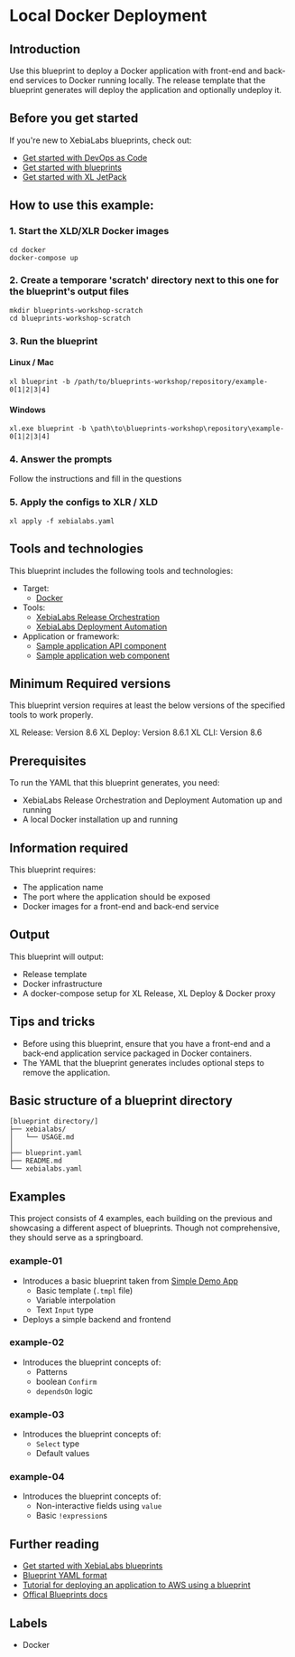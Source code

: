 # Local Docker Deployment

## Introduction

Use this blueprint to deploy a Docker application with front-end and back-end services to Docker running locally. The release template that the blueprint generates will deploy the application and optionally undeploy it.

## Before you get started

If you're new to XebiaLabs blueprints, check out:

* [Get started with DevOps as Code](https://docs.xebialabs.com/xl-platform/concept/get-started-with-devops-as-code.html)
* [Get started with blueprints](https://docs.xebialabs.com/xl-platform/concept/get-started-with-blueprints.html)
* [Get started with XL JetPack](https://docs.xebialabs.com/xl-platform/concept/get-started-with-xl-jetpack.html)

## How to use this example:

### 1. Start the XLD/XLR Docker images
```
cd docker
docker-compose up
```

### 2. Create a temporare 'scratch' directory next to this one for the blueprint's output files
```
mkdir blueprints-workshop-scratch
cd blueprints-workshop-scratch
```

### 3. Run the blueprint

#### Linux / Mac
```
xl blueprint -b /path/to/blueprints-workshop/repository/example-0[1|2|3|4]
```

#### Windows
```
xl.exe blueprint -b \path\to\blueprints-workshop\repository\example-0[1|2|3|4]
```

### 4. Answer the prompts
Follow the instructions and fill in the questions

### 5. Apply the configs to XLR / XLD
```
xl apply -f xebialabs.yaml
```

## Tools and technologies

This blueprint includes the following tools and technologies:

* Target:
    * [Docker](https://www.docker.com/)
* Tools:
    * [XebiaLabs Release Orchestration](https://xebialabs.com/products/xl-release/)
    * [XebiaLabs Deployment Automation](https://xebialabs.com/products/xl-deploy/)
* Application or framework:
    * [Sample application API component](https://hub.docker.com/r/xebialabsunsupported/rest-o-rant-api)
    * [Sample application web component](https://hub.docker.com/r/xebialabsunsupported/rest-o-rant-web)

## Minimum Required versions

This blueprint version requires at least the below versions of the specified tools to work properly.

XL Release: Version 8.6
XL Deploy: Version 8.6.1
XL CLI: Version 8.6

## Prerequisites

To run the YAML that this blueprint generates, you need:

* XebiaLabs Release Orchestration and Deployment Automation up and running
* A local Docker installation up and running

## Information required

This blueprint requires:

* The application name
* The port where the application should be exposed
* Docker images for a front-end and back-end service

## Output

This blueprint will output:

* Release template
* Docker infrastructure
* A docker-compose setup for XL Release, XL Deploy & Docker proxy

## Tips and tricks

* Before using this blueprint, ensure that you have a front-end and a back-end application service packaged in Docker containers.
* The YAML that the blueprint generates includes optional steps to remove the application.

## Basic structure of a blueprint directory

    [blueprint directory/]
    ├── xebialabs/
    │   └── USAGE.md
    │
    ├── blueprint.yaml
    ├── README.md
    └── xebialabs.yaml

## Examples

This project consists of 4 examples, each building on the previous and showcasing a different aspect of blueprints. Though not comprehensive, they should serve as a springboard.

### example-01
* Introduces a basic blueprint taken from [Simple Demo App](https://github.com/xebialabs/blueprints/tree/development/docker/simple-demo-app)
  * Basic template (`.tmpl` file)
  * Variable interpolation
  * Text `Input` type
* Deploys a simple backend and frontend

### example-02
* Introduces the blueprint concepts of:
  * Patterns
  * boolean `Confirm`
  * `dependsOn` logic

### example-03
* Introduces the blueprint concepts of:
  * `Select` type
  * Default values

### example-04
* Introduces the blueprint concepts of:
  * Non-interactive fields using `value`
  * Basic `!expression`s

## Further reading

* [Get started with XebiaLabs blueprints](https://docs.xebialabs.com/xl-platform/concept/get-started-with-blueprints.html)
* [Blueprint YAML format](https://docs.xebialabs.com/xl-platform/concept/blueprint-yaml-format.html)
* [Tutorial for deploying an application to AWS using a blueprint](https://docs.xebialabs.com/xl-platform/how-to/deploy-to-aws-using-blueprints.html)
* [Offical Blueprints docs](https://github.com/xebialabs/xl-cli/blob/master/docs/blueprints.md)

## Labels

* Docker
